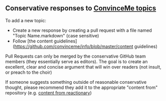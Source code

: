 ## Conservative responses to [ConvinceMe topics](https://github.com/convinceme/info/blob/master/topics.tsv)

To add a new topic:

- Create a new response by creating a pull request with a file named "Topic Name.markdown" (case sensitive)
- Follow [the content guidelines](https://github.com/convinceme/info/blob/master/content guidelines)

Pull Requests can only be merged by the conservative GitHub team members (they essentially serve as editors). The goal is to create an excellent, clear and concise argument that will win over readers (not insult, or preach to the choir)

If someone suggests something outside of reasonable conservative thought, please recommend they add it to the appropriate "content from" repository (e.g. [content from reactionary](https://github.com/convinceme/content_from_reactionary))